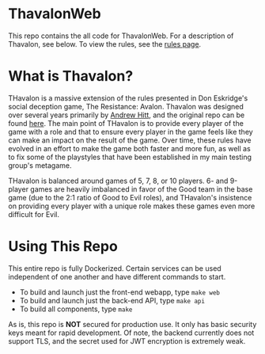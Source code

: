 # ThavalonWeb
This repo contains the all code for ThavalonWeb. For a description of Thavalon, see below. To view the rules, see the [rules page](docs/rules.md).

# What is Thavalon?
THavalon is a massive extension of the rules presented in Don Eskridge's social deception game, The Resistance: Avalon. Thavalon was designed over several years primarily by [Andrew Hitt](https://github.com/aquadrizzt/), and the original repo can be found [here](https://github.com/aquadrizzt/thavalon). The main point of THavalon is to provide every player of the game with a role and that to ensure every player in the game feels like they can make an impact on the result of the game. Over time, these rules have evolved in an effort to make the game both faster and more fun, as well as to fix some of the playstyles that have been established in my main testing group's metagame.

THavalon is balanced around games of 5, 7, 8, or 10 players. 6- and 9-player games are heavily imbalanced in favor of the Good team in the base game (due to the 2:1 ratio of Good to Evil roles), and THavalon's insistence on providing every player with a unique role makes these games even more difficult for Evil.

# Using This Repo
This entire repo is fully Dockerized. Certain services can be used independent of one another and have different commands to start.
* To build and launch just the front-end webapp, type `make web`
* To build and launch just the back-end API, type `make api`
* To build all components, type `make`

As is, this repo is **NOT** secured for production use. It only has basic security keys meant for rapid development. Of note, the backend currently does not support TLS, and the secret used for JWT encryption is extremely weak.
